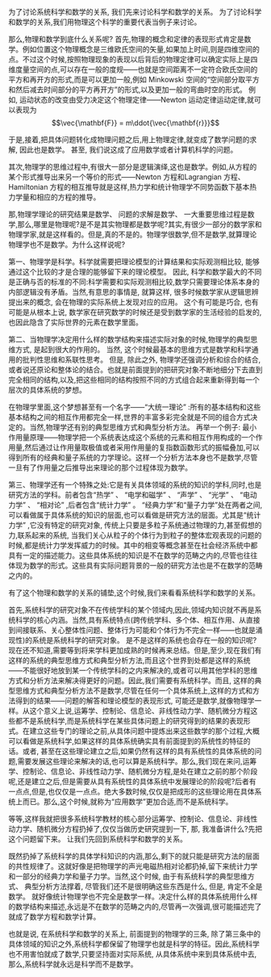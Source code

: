 为了讨论系统科学和数学的关系, 我们先来讨论科学和数学的关系。 为了讨论科学和数学的关系,我们用物理这个科学的重要代表当例子来讨论。

那么,物理和数学到底什么关系呢? 首先,物理的概念和定律的表现形式肯定是数学。例如位置这个物理概念是三维欧氏空间的矢量,如果加上时间,则是四维空间的点。不过这个时候,按照物理现象的表现以后背后的物理定律可以确定实际上是四维度量空间的点,可以存在一般的度规——也就是空间距离不一定符合欧氏空间的平方和再开方的形式,而是可以更加一般,例如 Minkowski 空间的“空间部分取平方和然后减去时间部分的平方再开方”的形式,以及更加一般的弯曲时空的形式。 例如, 运动状态的改变由受力决定这个物理定律——Newton 运动定律运动定律,就可以表现为$$\vec{\mathbf{F}} = m\ddot{\vec{\mathbf{r}}}$$

于是,接着,把具体问题转化成物理问题之后,用上物理定律,就变成了数学问题的求解, 因此也是数学。 甚至, 我们说这成了应用数学或者计算机科学的问题。

其次,物理学的思维过程中,有很大一部分是逻辑演绎,这也是数学。例如,从方程的某个形式推导出来另一个等价的形式——Newton 方程和Lagrangian 方程、Hamiltonian 方程的相互推导就是这样,热力学和统计物理学不同势函数下基本热力学量和相应的方程的推导。

那,物理学理论的研究结果是数学、 问题的求解是数学、 一大重要思维过程是数学,那么,哪里是物理呢?是不是其实物理都是数学呢?其实,有很少一部分的数学家和物理学家,就是这样看的。但是,真的不是的。物理学很数学,但不是数学,就算理论物理学也不是数学。为什么这样说呢?

第一、物理学是科学。科学就需要把理论模型的计算结果和实际观测相比较, 能够通过这个比较的才是合理的能够留下来的理论模型。 因此, 科学和数学最大的不同是正确与否的标准的不同:科学需要和实际观测相比较,数学只需要理论体系本身的内部逻辑没有矛盾。当然,有意思的事情是, 就算这样, 很多时候数学家从逻辑思辨提出来的概念, 会在物理的实际系统上发现对应的应用。 这个有可能是巧合, 也有可能是从根本上说, 数学家在研究数学的时候还是受到数学家的生活经验的启发的,也因此隐含了实际世界的元素在数学里面。

第二、当物理学决定用什么样的数学结构来描述实际对象的时候,物理学的典型思维方式, 是起到很大的作用的。 当然, 这个时候最基本的思维方式是数学和科学通用的批判性思维和系联性思考。 但是, 除此之外, 物理学还强调分析和综合的结合,或者说还原论和整体论的结合。也就是前面提到的把研究对象不断地细分下去直到完全相同的结构,以及,把这些相同的结构按照不同的方式组合起来重新得到每一个层次的具体系统的梦想。

在物理学里面,这个梦想甚至有一个名字——“大统一理论” :所有的基本结构和这些基本结构之间的相互作用都完全一样,世界的丰富多彩完全就是不同的组合方式决定的。当然,物理学还有别的典型思维方式和典型分析方法。 再举一个例子: 最小作用量原理——物理学把一个系统表达成这个系统的元素和相互作用构成的一个作用量,然后通过让作用量取极值或者采用作用量的复指数函数形式的振幅叠加,可以得到所有的经典和量子系统的力学理论。这样一个分析方法本身也不是数学,尽管一旦有了作用量之后推导出来理论的那个过程体现为数学。

第三、物理学还有一个特殊之处:它是有关具体领域的系统的知识的学科,同时,也是研究方法的学科。前者包含“热学” 、 “电学和磁学” 、 “声学” 、 “光学” 、 “电动力学” 、 “相对论” ,后者包含“统计力学” 。 “经典力学”和“量子力学”处在两者之间,可以看做属于具体系统的知识的层面,也可以看做是研究方法的层面。尤其是“统计力学” ,它没有特定的研究对象, 传统上只要是多粒子系统通过物理的力,甚至假想的力,联系起来的系统, 当我们关心从粒子的个体行为到粒子的整体宏观表现的问题的时候,都是统计力学发挥威力的时候。其中的相变等概念甚至在社会经济系统中都具有一定的描述能力。这些具体系统的知识是不在数学的范畴之内的,尽管也往往体现为数学的形式。这些具有实际问题背景的一般的研究方法也是不在数学的范畴之内的。

有了这个物理和数学的关系的铺垫,这个时候,我们来看看系统科学和数学的关系。

首先,系统科学的研究对象不在传统学科的某个领域内,因此,领域内知识就不再是系统科学的核心内涵。当然,具有系统特点(跨传统学科、多个体、相互作用、从直接到间接联系、关心整体性问题、整体行为可能和个体行为不完全一样——也就是涌现性)的系统是系统科学的研究对象。
是不是这样的系统也会存在一般的知识呢?现在还不知道,需要等到将来学科更加成熟的时候再来总结。但是,至少,现在我们有这样的系统的典型思维方式和典型分析方法,而且这个世界到处都是这样的系统——不能很好地放到某一个传统学科的之内来解决的,或者可以用其他学科的思维方式和分析方法来解决得更好的问题。因此,我们需要有系统科学。而且, 这样的典型思维方式和典型分析方法不是数学,尽管在任何一个具体系统上,这样的方式和方法得到的结果——问题的解答和理论模型的表现形式, 可能还是数学,就像物理学一样。从这个意义上说,运筹学、控制论、信息论、非线性动力学、随机微分方程这些都不是系统科学,而是系统科学在某些具体问题上的研究得到的结果的表现形式。在建立这些专门的理论之前,从具体问题中提炼出来这些数学的那个过程,大概可以看做是系统科学,如果这样的具体系统确实具有前面提到的系统性的特征的话。或者, 甚至在这些理论建立之后,如果仍然有这样的具有系统性的具体系统的问题,需要发展这些理论来解决的话,也可以算是系统科学。那么,我们现在来问,运筹学、控制论、信息论、非线性动力学、随机微分方程,是处在建立之前的那个阶段呢,还是建立之后,但是需要从具有系统性的具体系统中发展理论的阶段呢?后者有一点点,但是,也仅仅是一点点。绝大多数时候,仅仅是把成形的这些理论用在具体系统上而已。那么,这个时候,就称为“应用数学”更加合适,而不是系统科学。

等等,这样我就把很多系统科学教材的核心部分运筹学、控制论、信息论、非线性动力学、随机微分方程扔掉了,仅仅当做历史研究提到一下, 那, 我准备讲什么?先把这个问题留下来。 让我们先回到系统科学和数学的关系。

既然扔掉了系统科学的具体学科知识的内涵,那么,剩下的就只能是研究方法的层面的共性规律了。这就好像是把物理学的声光电磁热相对论都扔掉,留下来统计力学和一部分的经典力学和量子力学。当然,这个时候, 由于有系统科学的典型思维方式、 典型分析方法撑着, 尽管我们还不是很明确这些东西是什么, 但是, 肯定不全是数学。 就好像统计物理学也不完全是数学一样。决定什么样的具体系统用什么样的数学结构来描述,永远是不在数学的范畴之内的,尽管再一次强调,很可能描述完了就成了数学方程和数学计算。

也就是说, 在系统科学和数学的关系上, 前面提到的物理学的三条, 除了第三条中的具体领域的知识之外,系统科学都保留了物理学也就是科学的特征。因此,系统科学也不用害怕就成了数学,只要坚持面对实际系统, 从具体系统中来到具体系统中去,那么,系统科学就永远是科学而不是数学。